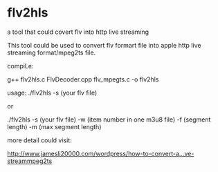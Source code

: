 # flv2hls
a tool that could covert flv into http live streaming

This tool could be used to convert flv formart file into apple http live streaming format/mpeg2ts  file.

compiLe:

g++ flv2hls.c FlvDecoder.cpp flv_mpegts.c -o flv2hls

usage:
./flv2hls -s (your flv file) 

or

./flv2hls -s (your flv file) -w (item number in one m3u8 file) -f (segment length) -m (max segment length)

more detail could visit:

 http://www.jamesli20000.com/wordpress/how-to-convert-a…ve-streammpeg2ts
 
